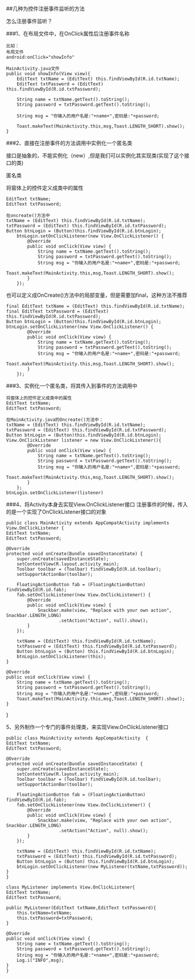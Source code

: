 ##几种为控件注册事件监听的方法

怎么注册事件监听？

###1、在布局文件中，在OnClick属性后注册事件名称
	
	比如：
	布局文件
	android:onClick="showInfo"
	
	MainActivity.java文件
	public void showInfo(View view){
        EditText txtName = (EditText) this.findViewById(R.id.txtName);
        EditText txtPassword = (EditText) this.findViewById(R.id.txtPassword);

        String name = txtName.getText().toString();
        String password = txtPassword.getText().toString();

        String msg = "你输入的用户名是:"+name+",密码是:"+password;

        Toast.makeText(MainActivity.this,msg,Toast.LENGTH_SHORT).show();
    }

###2、直接在注册事件的方法调用中实例化一个匿名类

接口是抽象的，不能实例化（new）,但是我们可以实例化其实现类(实现了这个接口的类)

匿名类

将窗体上的控件定义成类中的属性
	
	EditText txtName;
    EditText txtPassword;
    
    在oncreate()方法中
	txtName = (EditText) this.findViewById(R.id.txtName);
    txtPassword = (EditText) this.findViewById(R.id.txtPassword);
    Button btnLogin = (Button)this.findViewById(R.id.btnLogin);
        btnLogin.setOnClickListener(new View.OnClickListener() {
            @Override
            public void onClick(View view) {
                String name = txtName.getText().toString();
                String password = txtPassword.getText().toString();
                String msg = "你输入的用户名是:"+name+",密码是:"+password;
                Toast.makeText(MainActivity.this,msg,Toast.LENGTH_SHORT).show();
            }
        });

也可以定义成OnCreate()方法中的局部变量，但是需要加final，这种方法不推荐

	final EditText txtName = (EditText) this.findViewById(R.id.txtName);
    final EditText txtPassword = (EditText) this.findViewById(R.id.txtPassword);
    Button btnLogin = (Button)this.findViewById(R.id.btnLogin);
    btnLogin.setOnClickListener(new View.OnClickListener() {
            @Override
            public void onClick(View view) {
                String name = txtName.getText().toString();
                String password = txtPassword.getText().toString();
                String msg = "你输入的用户名是:"+name+",密码是:"+password;
                Toast.makeText(MainActivity.this,msg,Toast.LENGTH_SHORT).show();
            }
        });
	
###3、实例化一个匿名类，将其传入到事件的方法调用中

	将窗体上的控件定义成类中的属性
	EditText txtName;
    EditText txtPassword;
    
    在MainActivity.java的Oncreate()方法中：
    txtName = (EditText) this.findViewById(R.id.txtName);
    txtPassword = (EditText) this.findViewById(R.id.txtPassword);
    Button btnLogin = (Button)this.findViewById(R.id.btnLogin);
    View.OnClickListener listener = new View.OnClickListener(){
            @Override
            public void onClick(View view) {
                String name = txtName.getText().toString();
                String password = txtPassword.getText().toString();
                String msg = "你输入的用户名是:"+name+",密码是:"+password;
                Toast.makeText(MainActivity.this,msg,Toast.LENGTH_SHORT).show();
            }
        };
    btnLogin.setOnClickListener(listener)


###4、将Activity本身去实现View.OnClickListener接口
注册事件的时候，传入的是一个实现了OnClickListener接口的对象

	public class MainActivity extends AppCompatActivity implements View.OnClickListener {
    EditText txtName;
    EditText txtPassword;

    @Override
    protected void onCreate(Bundle savedInstanceState) {
        super.onCreate(savedInstanceState);
        setContentView(R.layout.activity_main);
        Toolbar toolbar = (Toolbar) findViewById(R.id.toolbar);
        setSupportActionBar(toolbar);

        FloatingActionButton fab = (FloatingActionButton) findViewById(R.id.fab);
        fab.setOnClickListener(new View.OnClickListener() {
            @Override
            public void onClick(View view) {
                Snackbar.make(view, "Replace with your own action", Snackbar.LENGTH_LONG)
                        .setAction("Action", null).show();
            }
        });

        txtName = (EditText) this.findViewById(R.id.txtName);
        txtPassword = (EditText) this.findViewById(R.id.txtPassword);
        Button btnLogin = (Button) this.findViewById(R.id.btnLogin);
        btnLogin.setOnClickListener(this);
    }

    @Override
    public void onClick(View view) {
        String name = txtName.getText().toString();
        String password = txtPassword.getText().toString();
        String msg = "你输入的用户名是:"+name+",密码是:"+password;
        Toast.makeText(MainActivity.this,msg,Toast.LENGTH_SHORT).show();
    }
}


5、另外制作一个专门的事件处理类，来实现View.OnClickListener接口

	public class MainActivity extends AppCompatActivity  {
    EditText txtName;
    EditText txtPassword;

    @Override
    protected void onCreate(Bundle savedInstanceState) {
        super.onCreate(savedInstanceState);
        setContentView(R.layout.activity_main);
        Toolbar toolbar = (Toolbar) findViewById(R.id.toolbar);
        setSupportActionBar(toolbar);

        FloatingActionButton fab = (FloatingActionButton) findViewById(R.id.fab);
        fab.setOnClickListener(new View.OnClickListener() {
            @Override
            public void onClick(View view) {
                Snackbar.make(view, "Replace with your own action", Snackbar.LENGTH_LONG)
                        .setAction("Action", null).show();
            }
        });

        txtName = (EditText) this.findViewById(R.id.txtName);
        txtPassword = (EditText) this.findViewById(R.id.txtPassword);
        Button btnLogin = (Button) this.findViewById(R.id.btnLogin);
        btnLogin.setOnClickListener(new MyListener(txtName,txtPassword));
    }
    }

	class MyListener implements View.OnClickListener{
    EditText txtName;
    EditText txtPassword;

    public MyListener(EditText txtName,EditText txtPassword){
        this.txtName=txtName;
        this.txtPassword=txtPassword;
    }

    @Override
    public void onClick(View view) {
        String name = txtName.getText().toString();
        String password = txtPassword.getText().toString();
        String msg = "你输入的用户名是:"+name+",密码是:"+password;
        Log.i("INFO",msg);
    }
  	}

